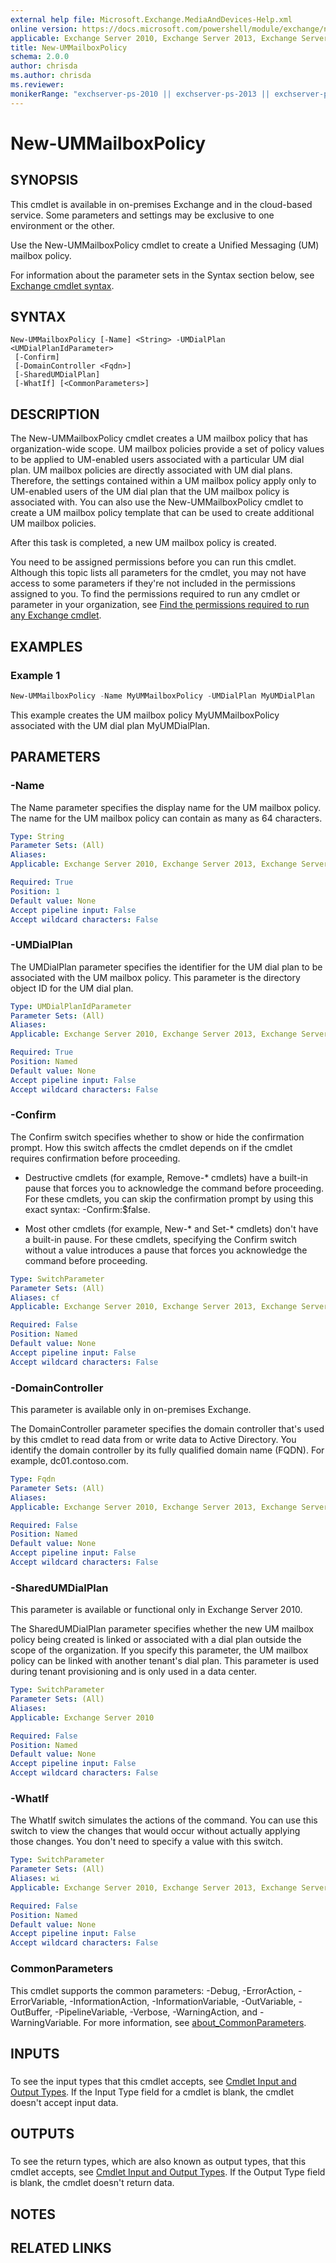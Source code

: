 ```yaml
---
external help file: Microsoft.Exchange.MediaAndDevices-Help.xml
online version: https://docs.microsoft.com/powershell/module/exchange/new-ummailboxpolicy
applicable: Exchange Server 2010, Exchange Server 2013, Exchange Server 2016, Exchange Server 2019, Exchange Online
title: New-UMMailboxPolicy
schema: 2.0.0
author: chrisda
ms.author: chrisda
ms.reviewer:
monikerRange: "exchserver-ps-2010 || exchserver-ps-2013 || exchserver-ps-2016 || exchserver-ps-2019 || exchonline-ps"
---
```


# New-UMMailboxPolicy

## SYNOPSIS
This cmdlet is available in on-premises Exchange and in the cloud-based service. Some parameters and settings may be exclusive to one environment or the other.

Use the New-UMMailboxPolicy cmdlet to create a Unified Messaging (UM) mailbox policy.

For information about the parameter sets in the Syntax section below, see [Exchange cmdlet syntax](https://docs.microsoft.com/powershell/exchange/exchange-server/exchange-cmdlet-syntax).

## SYNTAX

```
New-UMMailboxPolicy [-Name] <String> -UMDialPlan <UMDialPlanIdParameter>
 [-Confirm]
 [-DomainController <Fqdn>]
 [-SharedUMDialPlan]
 [-WhatIf] [<CommonParameters>]
```

## DESCRIPTION
The New-UMMailboxPolicy cmdlet creates a UM mailbox policy that has organization-wide scope. UM mailbox policies provide a set of policy values to be applied to UM-enabled users associated with a particular UM dial plan. UM mailbox policies are directly associated with UM dial plans. Therefore, the settings contained within a UM mailbox policy apply only to UM-enabled users of the UM dial plan that the UM mailbox policy is associated with. You can also use the New-UMMailboxPolicy cmdlet to create a UM mailbox policy template that can be used to create additional UM mailbox policies.

After this task is completed, a new UM mailbox policy is created.

You need to be assigned permissions before you can run this cmdlet. Although this topic lists all parameters for the cmdlet, you may not have access to some parameters if they're not included in the permissions assigned to you. To find the permissions required to run any cmdlet or parameter in your organization, see [Find the permissions required to run any Exchange cmdlet](https://docs.microsoft.com/powershell/exchange/exchange-server/find-exchange-cmdlet-permissions).

## EXAMPLES

### Example 1
```powershell
New-UMMailboxPolicy -Name MyUMMailboxPolicy -UMDialPlan MyUMDialPlan
```

This example creates the UM mailbox policy MyUMMailboxPolicy associated with the UM dial plan MyUMDialPlan.

## PARAMETERS

### -Name
The Name parameter specifies the display name for the UM mailbox policy. The name for the UM mailbox policy can contain as many as 64 characters.

```yaml
Type: String
Parameter Sets: (All)
Aliases:
Applicable: Exchange Server 2010, Exchange Server 2013, Exchange Server 2016, Exchange Server 2019, Exchange Online

Required: True
Position: 1
Default value: None
Accept pipeline input: False
Accept wildcard characters: False
```

### -UMDialPlan
The UMDialPlan parameter specifies the identifier for the UM dial plan to be associated with the UM mailbox policy. This parameter is the directory object ID for the UM dial plan.

```yaml
Type: UMDialPlanIdParameter
Parameter Sets: (All)
Aliases:
Applicable: Exchange Server 2010, Exchange Server 2013, Exchange Server 2016, Exchange Server 2019, Exchange Online

Required: True
Position: Named
Default value: None
Accept pipeline input: False
Accept wildcard characters: False
```

### -Confirm
The Confirm switch specifies whether to show or hide the confirmation prompt. How this switch affects the cmdlet depends on if the cmdlet requires confirmation before proceeding.

- Destructive cmdlets (for example, Remove-\* cmdlets) have a built-in pause that forces you to acknowledge the command before proceeding. For these cmdlets, you can skip the confirmation prompt by using this exact syntax: -Confirm:$false.

- Most other cmdlets (for example, New-\* and Set-\* cmdlets) don't have a built-in pause. For these cmdlets, specifying the Confirm switch without a value introduces a pause that forces you acknowledge the command before proceeding.

```yaml
Type: SwitchParameter
Parameter Sets: (All)
Aliases: cf
Applicable: Exchange Server 2010, Exchange Server 2013, Exchange Server 2016, Exchange Server 2019, Exchange Online

Required: False
Position: Named
Default value: None
Accept pipeline input: False
Accept wildcard characters: False
```

### -DomainController
This parameter is available only in on-premises Exchange.

The DomainController parameter specifies the domain controller that's used by this cmdlet to read data from or write data to Active Directory. You identify the domain controller by its fully qualified domain name (FQDN). For example, dc01.contoso.com.

```yaml
Type: Fqdn
Parameter Sets: (All)
Aliases:
Applicable: Exchange Server 2010, Exchange Server 2013, Exchange Server 2016, Exchange Server 2019

Required: False
Position: Named
Default value: None
Accept pipeline input: False
Accept wildcard characters: False
```

### -SharedUMDialPlan
This parameter is available or functional only in Exchange Server 2010.

The SharedUMDialPlan parameter specifies whether the new UM mailbox policy being created is linked or associated with a dial plan outside the scope of the organization. If you specify this parameter, the UM mailbox policy can be linked with another tenant's dial plan. This parameter is used during tenant provisioning and is only used in a data center.

```yaml
Type: SwitchParameter
Parameter Sets: (All)
Aliases:
Applicable: Exchange Server 2010

Required: False
Position: Named
Default value: None
Accept pipeline input: False
Accept wildcard characters: False
```

### -WhatIf
The WhatIf switch simulates the actions of the command. You can use this switch to view the changes that would occur without actually applying those changes. You don't need to specify a value with this switch.

```yaml
Type: SwitchParameter
Parameter Sets: (All)
Aliases: wi
Applicable: Exchange Server 2010, Exchange Server 2013, Exchange Server 2016, Exchange Server 2019, Exchange Online

Required: False
Position: Named
Default value: None
Accept pipeline input: False
Accept wildcard characters: False
```

### CommonParameters
This cmdlet supports the common parameters: -Debug, -ErrorAction, -ErrorVariable, -InformationAction, -InformationVariable, -OutVariable, -OutBuffer, -PipelineVariable, -Verbose, -WarningAction, and -WarningVariable. For more information, see [about_CommonParameters](https://go.microsoft.com/fwlink/p/?LinkID=113216).

## INPUTS

###  
To see the input types that this cmdlet accepts, see [Cmdlet Input and Output Types](https://go.microsoft.com/fwlink/p/?LinkId=616387). If the Input Type field for a cmdlet is blank, the cmdlet doesn't accept input data.

## OUTPUTS

###  
To see the return types, which are also known as output types, that this cmdlet accepts, see [Cmdlet Input and Output Types](https://go.microsoft.com/fwlink/p/?LinkId=616387). If the Output Type field is blank, the cmdlet doesn't return data.

## NOTES

## RELATED LINKS
